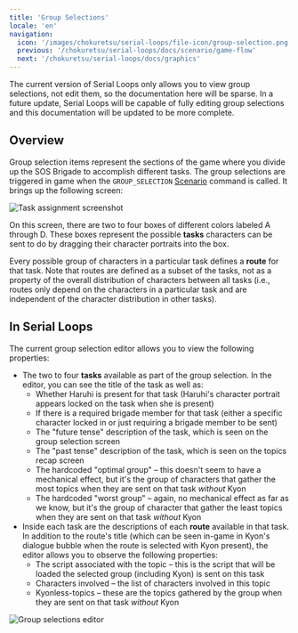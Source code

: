 ```yaml
---
title: 'Group Selections'
locale: 'en'
navigation:
  icon: '/images/chokuretsu/serial-loops/file-icon/group-selection.png'
  previous: '/chokuretsu/serial-loops/docs/scenario/game-flow'
  next: '/chokuretsu/serial-loops/docs/graphics'
---
```


The current version of Serial Loops only allows you to view group selections, not edit them, so the documentation here will be sparse.
In a future update, Serial Loops will be capable of fully editing group selections and this documentation will be updated to be more complete.

## Overview
Group selection items represent the sections of the game where you divide up the SOS Brigade to accomplish different tasks. The group selections are
triggered in game when the `GROUP_SELECTION` [Scenario](./game-flow) command is called. It brings up the following screen:

![Task assignment screenshot](/images/chokuretsu/screenshots/task-assignment.png)

On this screen, there are two to four boxes of different colors labeled A through D. These boxes represent the possible **tasks** characters can be
sent to do by dragging their character portraits into the box.

Every possible group of characters in a particular task defines a **route** for that task. Note that routes are defined as a subset of the tasks,
not as a property of the overall distribution of characters between all tasks (i.e., routes only depend on the characters in a particular task
and are independent of the character distribution in other tasks).

## In Serial Loops
The current group selection editor allows you to view the following properties:

* The two to four **tasks** available as part of the group selection. In the editor, you can see the title of the task as well as:
  - Whether Haruhi is present for that task (Haruhi's character portrait appears locked on the task when she is present)
  - If there is a required brigade member for that task (either a specific character locked in or just requiring a brigade member to be sent)
  - The "future tense" description of the task, which is seen on the group selection screen
  - The "past tense" description of the task, which is seen on the topics recap screen
  - The hardcoded "optimal group" &ndash; this doesn't seem to have a mechanical effect, but it's the group of characters that gather the most topics
    when they are sent on that task _without_ Kyon
  - The hardcoded "worst group" &ndash; again, no mechanical effect as far as we know, but it's the group of character that gather the least topics
    when they are sent on that task _without_ Kyon
* Inside each task are the descriptions of each **route** available in that task. In addition to the route's title (which can be seen in-game in Kyon's   
  dialogue bubble when the route is selected with Kyon present), the editor allows you to observe the following properties:
  - The script associated with the topic &ndash; this is the script that will be loaded the selected group (including Kyon) is sent on this task
  - Characters involved &ndash; the list of characters involved in this topic
  - Kyonless-topics &ndash; these are the topics gathered by the group when they are sent on that task _without_ Kyon

![Group selections editor](/images/chokuretsu/serial-loops/group-selections-editor.png)